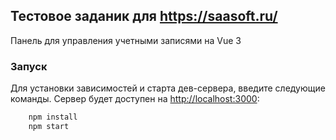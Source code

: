 ## Тестовое заданик для https://saasoft.ru/

Панель для управления учетными записями на Vue 3

### Запуск

Для установки зависимостей и старта дев-сервера, введите следующие команды. Сервер будет доступен на [http://localhost:3000](http://localhost:3000):

```bash
    npm install
    npm start
```